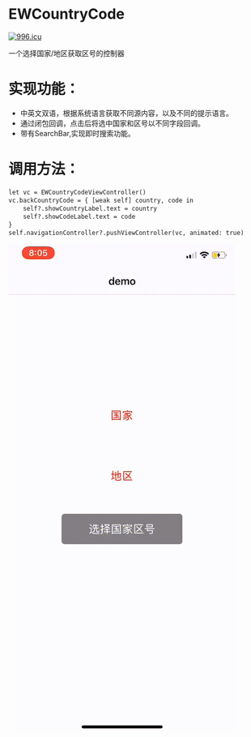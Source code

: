 # EWCountryCode
[![996.icu](https://img.shields.io/badge/link-996.icu-red.svg)](https://996.icu)

一个选择国家/地区获取区号的控制器

# 实现功能：
* 中英文双语，根据系统语言获取不同源内容，以及不同的提示语言。
* 通过闭包回调，点击后将选中国家和区号以不同字段回调。
* 带有SearchBar,实现即时搜索功能。

# 调用方法：
```
let vc = EWCountryCodeViewController()
vc.backCountryCode = { [weak self] country, code in
    self?.showCountryLabel.text = country
    self?.showCodeLabel.text = code
}
self.navigationController?.pushViewController(vc, animated: true)
```

![效果图预览](https://github.com/WangLiquan/EWCountryCode/raw/master/images/demonstration.gif)

